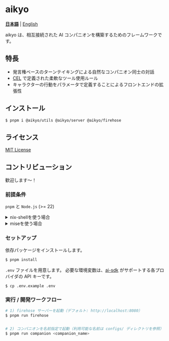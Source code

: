 # aikyo
[**日本語**](./README-ja.md) | [English](./README.md)

aikyo は、相互接続された AI コンパニオンを構築するためのフレームワークです。

## 特長

- 発言権ベースのターンテイキングによる自然なコンパニオン同士の対話
- [CEL](https://cel.dev) で定義された柔軟なツール使用ルール
- キャラクターの行動をパラメータで定義することによるフロントエンドの拡張性

## インストール
```bash
$ pnpm i @aikyo/utils @aikyo/server @aikyo/firehose
````

## ライセンス

[MIT License](./LICENSE)

## コントリビューション

歓迎します～！

### 前提条件

`pnpm` と `Node.js` (>= 22)

<details><summary>nix-shellを使う場合</summary>

先に`nix-shell`に入ります。

```bash
$ nix-shell
```

</details>

<details><summary>miseを使う場合</summary>


```bash
$ mise install
```

</details>

### セットアップ

依存パッケージをインストールします。

```bash
$ pnpm install
```

`.env` ファイルを用意します。
必要な環境変数は、[ai-sdk](https://ai-sdk.dev/docs/foundations/providers-and-models) がサポートする各プロバイダの API キーです。

```bash
$ cp .env.example .env
```

### 実行 / 開発ワークフロー

```bash
# 1) firehose サーバーを起動（デフォルト: http://localhost:8080）
$ pnpm run firehose


# 2) コンパニオンを名前指定で起動（利用可能な名前は configs/ ディレクトリを参照）
$ pnpm run companion <companion_name>
```
